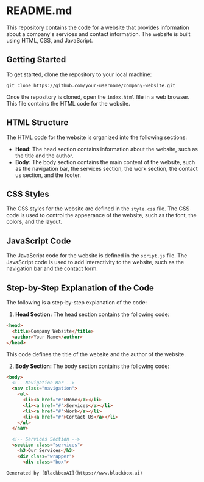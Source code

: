  # README.md

This repository contains the code for a website that provides information about a company's services and contact information. The website is built using HTML, CSS, and JavaScript.

## Getting Started

To get started, clone the repository to your local machine:

```
git clone https://github.com/your-username/company-website.git
```

Once the repository is cloned, open the `index.html` file in a web browser. This file contains the HTML code for the website.

## HTML Structure

The HTML code for the website is organized into the following sections:

* **Head:** The head section contains information about the website, such as the title and the author.
* **Body:** The body section contains the main content of the website, such as the navigation bar, the services section, the work section, the contact us section, and the footer.

## CSS Styles

The CSS styles for the website are defined in the `style.css` file. The CSS code is used to control the appearance of the website, such as the font, the colors, and the layout.

## JavaScript Code

The JavaScript code for the website is defined in the `script.js` file. The JavaScript code is used to add interactivity to the website, such as the navigation bar and the contact form.

## Step-by-Step Explanation of the Code

The following is a step-by-step explanation of the code:

1. **Head Section:** The head section contains the following code:

```html
<head>
  <title>Company Website</title>
  <author>Your Name</author>
</head>
```

This code defines the title of the website and the author of the website.

2. **Body Section:** The body section contains the following code:

```html
<body>
  <!-- Navigation Bar -->
  <nav class="navigation">
    <ul>
      <li><a href="#">Home</a></li>
      <li><a href="#">Services</a></li>
      <li><a href="#">Work</a></li>
      <li><a href="#">Contact Us</a></li>
    </ul>
  </nav>

  <!-- Services Section -->
  <section class="services">
    <h3>Our Services</h3>
    <div class="wrapper">
      <div class="box">

Generated by [BlackboxAI](https://www.blackbox.ai)